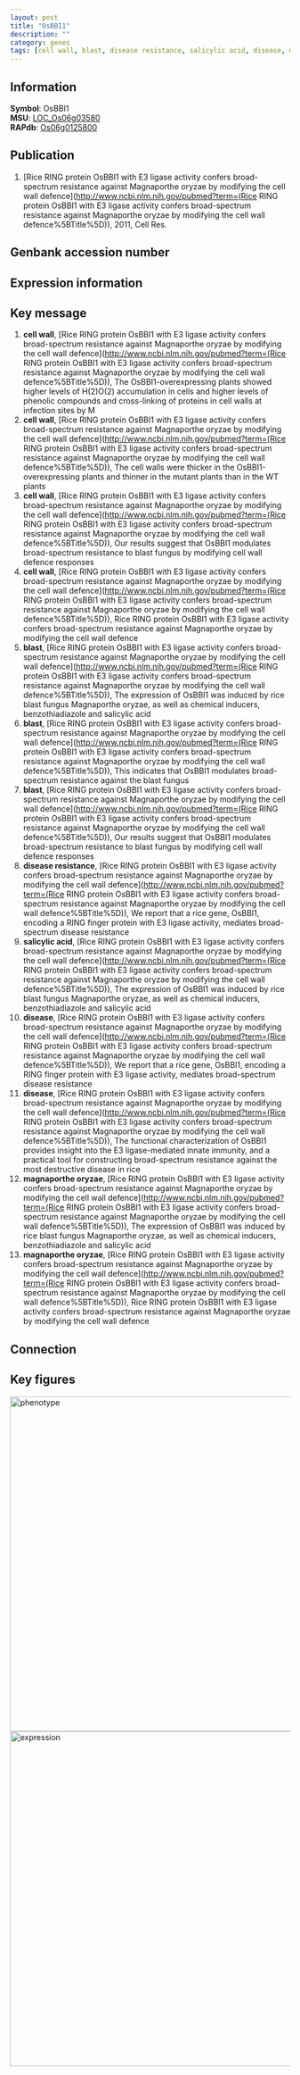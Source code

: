 ```yaml
---
layout: post
title: "OsBBI1"
description: ""
category: genes
tags: [cell wall, blast, disease resistance, salicylic acid, disease, magnaporthe oryzae, Gene]
---
```


## Information
__Symbol__: OsBBI1  
__MSU__: [LOC_Os06g03580](http://rice.plantbiology.msu.edu/cgi-bin/ORF_infopage.cgi?orf=LOC_Os06g03580)  
__RAPdb__: [Os06g0125800](http://rapdb.dna.affrc.go.jp/viewer/gbrowse_details/irgsp1?name=Os06g0125800)  

## Publication
1. [Rice RING protein OsBBI1 with E3 ligase activity confers broad-spectrum resistance against Magnaporthe oryzae by modifying the cell wall defence](http://www.ncbi.nlm.nih.gov/pubmed?term=(Rice RING protein OsBBI1 with E3 ligase activity confers broad-spectrum resistance against Magnaporthe oryzae by modifying the cell wall defence%5BTitle%5D)), 2011, Cell Res.

## Genbank accession number

## Expression information

## Key message
1. __cell wall__, [Rice RING protein OsBBI1 with E3 ligase activity confers broad-spectrum resistance against Magnaporthe oryzae by modifying the cell wall defence](http://www.ncbi.nlm.nih.gov/pubmed?term=(Rice RING protein OsBBI1 with E3 ligase activity confers broad-spectrum resistance against Magnaporthe oryzae by modifying the cell wall defence%5BTitle%5D)),  The OsBBI1-overexpressing plants showed higher levels of H(2)O(2) accumulation in cells and higher levels of phenolic compounds and cross-linking of proteins in cell walls at infection sites by M
2. __cell wall__, [Rice RING protein OsBBI1 with E3 ligase activity confers broad-spectrum resistance against Magnaporthe oryzae by modifying the cell wall defence](http://www.ncbi.nlm.nih.gov/pubmed?term=(Rice RING protein OsBBI1 with E3 ligase activity confers broad-spectrum resistance against Magnaporthe oryzae by modifying the cell wall defence%5BTitle%5D)),  The cell walls were thicker in the OsBBI1-overexpressing plants and thinner in the mutant plants than in the WT plants
3. __cell wall__, [Rice RING protein OsBBI1 with E3 ligase activity confers broad-spectrum resistance against Magnaporthe oryzae by modifying the cell wall defence](http://www.ncbi.nlm.nih.gov/pubmed?term=(Rice RING protein OsBBI1 with E3 ligase activity confers broad-spectrum resistance against Magnaporthe oryzae by modifying the cell wall defence%5BTitle%5D)),  Our results suggest that OsBBI1 modulates broad-spectrum resistance to blast fungus by modifying cell wall defence responses
4. __cell wall__, [Rice RING protein OsBBI1 with E3 ligase activity confers broad-spectrum resistance against Magnaporthe oryzae by modifying the cell wall defence](http://www.ncbi.nlm.nih.gov/pubmed?term=(Rice RING protein OsBBI1 with E3 ligase activity confers broad-spectrum resistance against Magnaporthe oryzae by modifying the cell wall defence%5BTitle%5D)), Rice RING protein OsBBI1 with E3 ligase activity confers broad-spectrum resistance against Magnaporthe oryzae by modifying the cell wall defence
5. __blast__, [Rice RING protein OsBBI1 with E3 ligase activity confers broad-spectrum resistance against Magnaporthe oryzae by modifying the cell wall defence](http://www.ncbi.nlm.nih.gov/pubmed?term=(Rice RING protein OsBBI1 with E3 ligase activity confers broad-spectrum resistance against Magnaporthe oryzae by modifying the cell wall defence%5BTitle%5D)),  The expression of OsBBI1 was induced by rice blast fungus Magnaporthe oryzae, as well as chemical inducers, benzothiadiazole and salicylic acid
6. __blast__, [Rice RING protein OsBBI1 with E3 ligase activity confers broad-spectrum resistance against Magnaporthe oryzae by modifying the cell wall defence](http://www.ncbi.nlm.nih.gov/pubmed?term=(Rice RING protein OsBBI1 with E3 ligase activity confers broad-spectrum resistance against Magnaporthe oryzae by modifying the cell wall defence%5BTitle%5D)),  This indicates that OsBBI1 modulates broad-spectrum resistance against the blast fungus
7. __blast__, [Rice RING protein OsBBI1 with E3 ligase activity confers broad-spectrum resistance against Magnaporthe oryzae by modifying the cell wall defence](http://www.ncbi.nlm.nih.gov/pubmed?term=(Rice RING protein OsBBI1 with E3 ligase activity confers broad-spectrum resistance against Magnaporthe oryzae by modifying the cell wall defence%5BTitle%5D)),  Our results suggest that OsBBI1 modulates broad-spectrum resistance to blast fungus by modifying cell wall defence responses
8. __disease resistance__, [Rice RING protein OsBBI1 with E3 ligase activity confers broad-spectrum resistance against Magnaporthe oryzae by modifying the cell wall defence](http://www.ncbi.nlm.nih.gov/pubmed?term=(Rice RING protein OsBBI1 with E3 ligase activity confers broad-spectrum resistance against Magnaporthe oryzae by modifying the cell wall defence%5BTitle%5D)),  We report that a rice gene, OsBBI1, encoding a RING finger protein with E3 ligase activity, mediates broad-spectrum disease resistance
9. __salicylic acid__, [Rice RING protein OsBBI1 with E3 ligase activity confers broad-spectrum resistance against Magnaporthe oryzae by modifying the cell wall defence](http://www.ncbi.nlm.nih.gov/pubmed?term=(Rice RING protein OsBBI1 with E3 ligase activity confers broad-spectrum resistance against Magnaporthe oryzae by modifying the cell wall defence%5BTitle%5D)),  The expression of OsBBI1 was induced by rice blast fungus Magnaporthe oryzae, as well as chemical inducers, benzothiadiazole and salicylic acid
10. __disease__, [Rice RING protein OsBBI1 with E3 ligase activity confers broad-spectrum resistance against Magnaporthe oryzae by modifying the cell wall defence](http://www.ncbi.nlm.nih.gov/pubmed?term=(Rice RING protein OsBBI1 with E3 ligase activity confers broad-spectrum resistance against Magnaporthe oryzae by modifying the cell wall defence%5BTitle%5D)),  We report that a rice gene, OsBBI1, encoding a RING finger protein with E3 ligase activity, mediates broad-spectrum disease resistance
11. __disease__, [Rice RING protein OsBBI1 with E3 ligase activity confers broad-spectrum resistance against Magnaporthe oryzae by modifying the cell wall defence](http://www.ncbi.nlm.nih.gov/pubmed?term=(Rice RING protein OsBBI1 with E3 ligase activity confers broad-spectrum resistance against Magnaporthe oryzae by modifying the cell wall defence%5BTitle%5D)),  The functional characterization of OsBBI1 provides insight into the E3 ligase-mediated innate immunity, and a practical tool for constructing broad-spectrum resistance against the most destructive disease in rice
12. __magnaporthe oryzae__, [Rice RING protein OsBBI1 with E3 ligase activity confers broad-spectrum resistance against Magnaporthe oryzae by modifying the cell wall defence](http://www.ncbi.nlm.nih.gov/pubmed?term=(Rice RING protein OsBBI1 with E3 ligase activity confers broad-spectrum resistance against Magnaporthe oryzae by modifying the cell wall defence%5BTitle%5D)),  The expression of OsBBI1 was induced by rice blast fungus Magnaporthe oryzae, as well as chemical inducers, benzothiadiazole and salicylic acid
13. __magnaporthe oryzae__, [Rice RING protein OsBBI1 with E3 ligase activity confers broad-spectrum resistance against Magnaporthe oryzae by modifying the cell wall defence](http://www.ncbi.nlm.nih.gov/pubmed?term=(Rice RING protein OsBBI1 with E3 ligase activity confers broad-spectrum resistance against Magnaporthe oryzae by modifying the cell wall defence%5BTitle%5D)), Rice RING protein OsBBI1 with E3 ligase activity confers broad-spectrum resistance against Magnaporthe oryzae by modifying the cell wall defence

## Connection

## Key figures
<img src="http://ricencode.github.io/images/OsBBI1.pheno.png" alt="phenotype"  style="width: 600px;"/>

<img src="http://ricencode.github.io/images/OsBBI1.exp.png" alt="expression"  style="width: 600px;"/>


